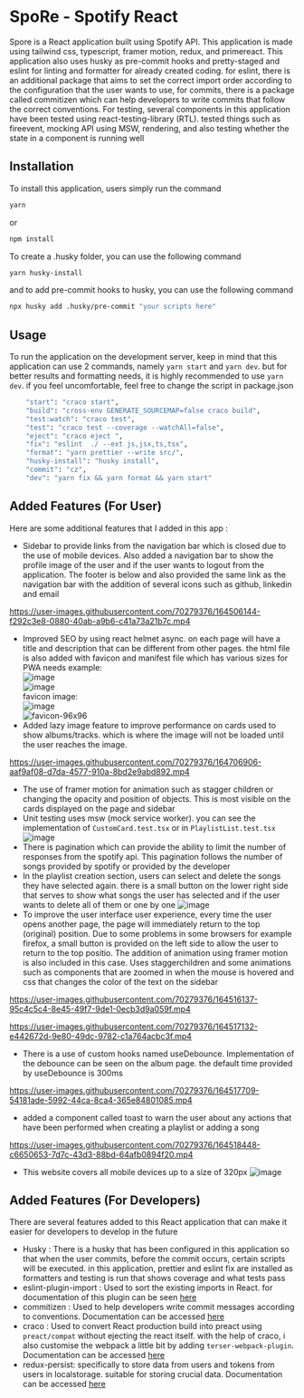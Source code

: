 # SpoRe - Spotify React

Spore is a React application built using Spotify API. This application is made using tailwind css, typescript, framer motion, redux, and primereact. This application also uses husky as pre-commit hooks and pretty-staged and eslint for linting and formatter for already created coding. for eslint, there is an additional package that aims to set the correct import order according to the configuration that the user wants to use, for commits,  there is a package called commitizen which can help developers to write commits that follow the correct conventions. For testing, several components in this application have been tested using react-testing-library (RTL). tested things such as fireevent, mocking API using MSW, rendering, and also testing whether the state in a component is running well

## Installation
To install this application, users simply run the command
```bash
yarn
```
or
```bash
npm install
```

To create a .husky folder, you can use the following command
```bash
yarn husky-install
```
and to add pre-commit hooks to husky, you can use the following command
```bash
npx husky add .husky/pre-commit "your scripts here"
```


## Usage
To run the application on the development server, keep in mind that this application can use 2 commands, namely 
```yarn start``` and ```yarn dev```. but for better results and formatting needs, it is highly recommended to use ```yarn dev```. if you feel uncomfortable, feel free to change the script in package.json
```bash
    "start": "craco start",
    "build": "cross-env GENERATE_SOURCEMAP=false craco build",
    "test:watch": "craco test",
    "test": "craco test --coverage --watchAll=false",
    "eject": "craco eject ",
    "fix": "eslint  ./ --ext js,jsx,ts,tsx",
    "format": "yarn prettier --write src/",
    "husky-install": "husky install",
    "commit": "cz",
    "dev": "yarn fix && yarn format && yarn start"
 ```

## Added Features (For User)
Here are some additional features that I added in this app :
- Sidebar to provide links from the navigation bar which is closed due to the use of mobile devices. Also added a navigation bar to show the profile image of the user and if the user wants to logout from the application. The footer is below and also provided the same link as the navigation bar with the addition of several icons such as github, linkedin and email


https://user-images.githubusercontent.com/70279376/164506144-f292c3e8-0880-40ab-a9b6-c41a73a21b7c.mp4


- Improved SEO by using react helmet async. on each page will have a title and description that can be different from other pages. the html file is also added with favicon and manifest file which has various sizes for PWA needs
example: <br>
![image](https://user-images.githubusercontent.com/70279376/164506450-cacc067b-cae5-484e-8a39-27a089710a95.png) <br>
![image](https://user-images.githubusercontent.com/70279376/164506519-bc09a889-04e5-4710-afba-1cd451f904b7.png) <br>
favicon image: <br>
![image](https://user-images.githubusercontent.com/70279376/164520614-56cd4a7e-1156-410c-9978-ef6051d2c3f3.png)<br>
![favicon-96x96](https://user-images.githubusercontent.com/70279376/164502561-908d430d-a5d4-489d-9995-8059d2654de4.png)
- Added lazy image feature to improve performance on cards used to show albums/tracks. which is where the image will not be loaded until the user reaches the image. 

https://user-images.githubusercontent.com/70279376/164706906-aaf9af08-d7da-4577-910a-8bd2e9abd892.mp4


- The use of framer motion for animation such as stagger children or changing the opacity and position of objects. This is most visible on the cards displayed on the page and sidebar
- Unit testing uses msw (mock service worker). you can see the implementation of ```CustomCard.test.tsx``` or in ```PlaylistList.test.tsx```
![image](https://user-images.githubusercontent.com/70279376/164706517-74e0afbd-9d1f-4218-8d8c-bf5f60c63888.png)
- There is pagination which can provide the ability to limit the number of responses from the spotify api. This pagination follows the number of songs provided by spotify or provided by the developer
- In the playlist creation section, users can select and delete the songs they have selected again. there is a small button on the lower right side that serves to show what songs the user has selected and if the user wants to delete all of them or one by one
![image](https://user-images.githubusercontent.com/70279376/164505369-50655b53-c6ee-45d4-add9-d2af020b42cd.png)
- To improve the user interface user experience, every time the user opens another page, the page will immediately return to the top (original) position. Due to some problems in some browsers for example firefox, a small button is provided on the left side to allow the user to return to the top positio. The addition of animation using framer motion is also included in this case. Uses staggerchildren and some animations such as components that are zoomed in when the mouse is hovered and css that changes the color of the text on the sidebar


https://user-images.githubusercontent.com/70279376/164516137-95c4c5c4-8e45-49f7-9de1-0ecb3d9a059f.mp4






https://user-images.githubusercontent.com/70279376/164517132-e442672d-9e80-49dc-9782-c1a764acbc3f.mp4


- There is a use of custom hooks named useDebounce. Implementation of the debounce can be seen on the album page. the default time provided by useDebounce is 300ms

https://user-images.githubusercontent.com/70279376/164517709-54181ade-5992-44ca-8ca4-365e84801085.mp4

- added a component called toast to warn the user about any actions that have been performed when creating a playlist or adding a song



https://user-images.githubusercontent.com/70279376/164518448-c6650653-7d7c-43d3-88bd-64afb0894f20.mp4

- This website covers all mobile devices up to a size of 320px
![image](https://user-images.githubusercontent.com/70279376/164707215-92243147-c2fb-4400-84b5-23857f217ecd.png)

## Added Features (For Developers)
There are several features added to this React application that can make it easier for developers to develop in the future
- Husky : There is a husky that has been configured in this application so that when the user commits, before the commit occurs, certain scripts will be executed. in this application, prettier and eslint fix are installed as formatters and testing is run that shows coverage and what tests pass
- eslint-plugin-import : Used to sort the existing imports in React. for documentation of this plugin can be seen [here](https://github.com/import-js/eslint-plugin-import/blob/main/docs/rules/order.md)
- commitizen : Used to help developers write commit messages according to conventions. Documentation can be accessed [here](https://github.com/commitizen/cz-cli)
- craco : Used to convert React production build into preact using ```preact/compat``` without ejecting the react itself. with the help of craco, i also customise the webpack a little bit by adding ```terser-webpack-plugin```. Documentation can be accessed [here](https://github.com/gsoft-inc/craco)
- redux-persist: specifically to store data from users and tokens from users in localstorage. suitable for storing crucial data. Documentation can be accessed [here](https://github.com/rt2zz/redux-persist)
